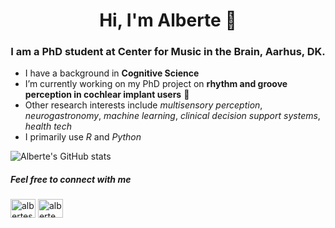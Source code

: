 <h1 align="center">Hi, I'm Alberte 👋</h1>
<h3 align="center">I am a PhD student at Center for Music in the Brain, Aarhus, DK.</h3>

- I have a background in **Cognitive Science** 
- I’m currently working on my PhD project on **rhythm and groove perception in cochlear implant users** :musical_note:
- Other research interests include *multisensory perception*, *neurogastronomy*, *machine learning*, *clinical decision support systems*, *health tech*
- I primarily use *R* and *Python*

![Alberte's GitHub stats](https://github-readme-stats.vercel.app/api?username=alberteseeberg&show_icons=true)


<h5 align="left">Feel free to connect with me</h5>
<p align="left">
<a href="https://twitter.com/alberteseeberg" target="blank"><img align="center" src="https://raw.githubusercontent.com/rahuldkjain/github-profile-readme-generator/master/src/images/icons/Social/twitter.svg" alt="alberteseeberg" height="30" width="40" /></a>
<a href="https://dk.linkedin.com/in/alberte-seeberg-044404191" target="blank"><img align="center" src="https://raw.githubusercontent.com/rahuldkjain/github-profile-readme-generator/master/src/images/icons/Social/linked-in-alt.svg" alt="alberte seeberg" height="30" width="40" /></a>
</p>

